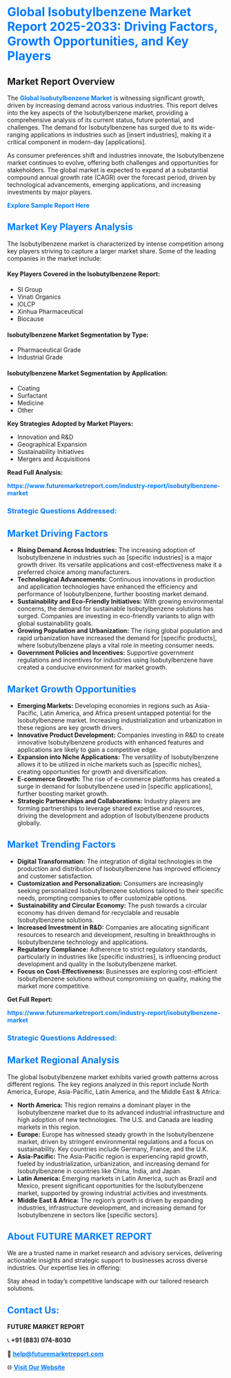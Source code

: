 <h1 style="color: #007BFF;">Global Isobutylbenzene Market Report 2025-2033: Driving Factors, Growth Opportunities, and Key Players</h1>

<section id="overview">
<h2>Market Report Overview</h2>
<p>The <a href="https://www.futuremarketreport.com/industry-report/isobutylbenzene-market" style="color: #007BFF; text-decoration: none;"><strong>Global Isobutylbenzene Market</strong></a> is witnessing significant growth, driven by increasing demand across various industries. This report delves into the key aspects of the Isobutylbenzene market, providing a comprehensive analysis of its current status, future potential, and challenges. The demand for Isobutylbenzene has surged due to its wide-ranging applications in industries such as [insert industries], making it a critical component in modern-day [applications].</p>
<p>As consumer preferences shift and industries innovate, the Isobutylbenzene market continues to evolve, offering both challenges and opportunities for stakeholders. The global market is expected to expand at a substantial compound annual growth rate (CAGR) over the forecast period, driven by technological advancements, emerging applications, and increasing investments by major players.</p>
</section>

<section id="overview">
<p><a href="https://www.futuremarketreport.com/request-sample/reportId=85438" style="color: #007BFF; text-decoration: none;"><strong>Explore Sample Report Here</strong></a></p>
</section>

<section id="key-players">
<h2 style="color: #007BFF;">Market Key Players Analysis</h2>
<p>The Isobutylbenzene market is characterized by intense competition among key players striving to capture a larger market share. Some of the leading companies in the market include:</p>
<h4>Key Players Covered in the Isobutylbenzene Report:</h4>
<ul><li>SI Group</li><li>Vinati Organics</li><li>IOLCP</li><li>Xinhua Pharmaceutical</li><li>Biocause</li></ul>
<h4>Isobutylbenzene Market Segmentation by Type:</h4>
<ul><li>Pharmaceutical Grade</li><li>Industrial Grade</li></ul>

<h4>Isobutylbenzene Market Segmentation by Application:</h4>
<ul><li>Coating</li><li>Surfactant</li><li>Medicine</li><li>Other</li></ul>
<p><strong>Key Strategies Adopted by Market Players:</strong></p>
<ul>
<li>Innovation and R&D</li>
<li>Geographical Expansion</li>
<li>Sustainability Initiatives</li>
<li>Mergers and Acquisitions</li>
</ul>
</section>

<section>
<p><strong>Read Full Analysis: </strong></p><a href="https://www.futuremarketreport.com/industry-report/isobutylbenzene-market" style="color: #007BFF; text-decoration: none;"><strong>https://www.futuremarketreport.com/industry-report/isobutylbenzene-market</strong></a>
<h3 style="color: #007BFF;">Strategic Questions Addressed:</h3>
</section>

<section id="driving-factors">
<h2 style="color: #007BFF;">Market Driving Factors</h2>
<ul>
<li><strong>Rising Demand Across Industries:</strong> The increasing adoption of Isobutylbenzene in industries such as [specific industries] is a major growth driver. Its versatile applications and cost-effectiveness make it a preferred choice among manufacturers.</li>
<li><strong>Technological Advancements:</strong> Continuous innovations in production and application technologies have enhanced the efficiency and performance of Isobutylbenzene, further boosting market demand.</li>
<li><strong>Sustainability and Eco-Friendly Initiatives:</strong> With growing environmental concerns, the demand for sustainable Isobutylbenzene solutions has surged. Companies are investing in eco-friendly variants to align with global sustainability goals.</li>
<li><strong>Growing Population and Urbanization:</strong> The rising global population and rapid urbanization have increased the demand for [specific products], where Isobutylbenzene plays a vital role in meeting consumer needs.</li>
<li><strong>Government Policies and Incentives:</strong> Supportive government regulations and incentives for industries using Isobutylbenzene have created a conducive environment for market growth.</li>
</ul>
</section>

<section id="growth-opportunities">
<h2 style="color: #007BFF;">Market Growth Opportunities</h2>
<ul>
<li><strong>Emerging Markets:</strong> Developing economies in regions such as Asia-Pacific, Latin America, and Africa present untapped potential for the Isobutylbenzene market. Increasing industrialization and urbanization in these regions are key growth drivers.</li>
<li><strong>Innovative Product Development:</strong> Companies investing in R&D to create innovative Isobutylbenzene products with enhanced features and applications are likely to gain a competitive edge.</li>
<li><strong>Expansion into Niche Applications:</strong> The versatility of Isobutylbenzene allows it to be utilized in niche markets such as [specific niches], creating opportunities for growth and diversification.</li>
<li><strong>E-commerce Growth:</strong> The rise of e-commerce platforms has created a surge in demand for Isobutylbenzene used in [specific applications], further boosting market growth.</li>
<li><strong>Strategic Partnerships and Collaborations:</strong> Industry players are forming partnerships to leverage shared expertise and resources, driving the development and adoption of Isobutylbenzene products globally.</li>
</ul>
</section>

<section id="trending-factors">
<h2 style="color: #007BFF;">Market Trending Factors</h2>
<ul>
<li><strong>Digital Transformation:</strong> The integration of digital technologies in the production and distribution of Isobutylbenzene has improved efficiency and customer satisfaction.</li>
<li><strong>Customization and Personalization:</strong> Consumers are increasingly seeking personalized Isobutylbenzene solutions tailored to their specific needs, prompting companies to offer customizable options.</li>
<li><strong>Sustainability and Circular Economy:</strong> The push towards a circular economy has driven demand for recyclable and reusable Isobutylbenzene solutions.</li>
<li><strong>Increased Investment in R&D:</strong> Companies are allocating significant resources to research and development, resulting in breakthroughs in Isobutylbenzene technology and applications.</li>
<li><strong>Regulatory Compliance:</strong> Adherence to strict regulatory standards, particularly in industries like [specific industries], is influencing product development and quality in the Isobutylbenzene market.</li>
<li><strong>Focus on Cost-Effectiveness:</strong> Businesses are exploring cost-efficient Isobutylbenzene solutions without compromising on quality, making the market more competitive.</li>
</ul>
</section>

<section>
<p><strong>Get Full Report: </strong></p><a href="https://www.futuremarketreport.com/industry-report/isobutylbenzene-market" style="color: #007BFF; text-decoration: none;"><strong>https://www.futuremarketreport.com/industry-report/isobutylbenzene-market</strong></a>
<h3 style="color: #007BFF;">Strategic Questions Addressed:</h3>
</section>


<section id="regional-analysis">
<h2 style="color: #007BFF;">Market Regional Analysis</h2>
<p>The global Isobutylbenzene market exhibits varied growth patterns across different regions. The key regions analyzed in this report include North America, Europe, Asia-Pacific, Latin America, and the Middle East & Africa:</p>
<ul>
<li><strong>North America:</strong> This region remains a dominant player in the Isobutylbenzene market due to its advanced industrial infrastructure and high adoption of new technologies. The U.S. and Canada are leading markets in this region.</li>
<li><strong>Europe:</strong> Europe has witnessed steady growth in the Isobutylbenzene market, driven by stringent environmental regulations and a focus on sustainability. Key countries include Germany, France, and the U.K.</li>
<li><strong>Asia-Pacific:</strong> The Asia-Pacific region is experiencing rapid growth, fueled by industrialization, urbanization, and increasing demand for Isobutylbenzene in countries like China, India, and Japan.</li>
<li><strong>Latin America:</strong> Emerging markets in Latin America, such as Brazil and Mexico, present significant opportunities for the Isobutylbenzene market, supported by growing industrial activities and investments.</li>
<li><strong>Middle East & Africa:</strong> The region’s growth is driven by expanding industries, infrastructure development, and increasing demand for Isobutylbenzene in sectors like [specific sectors].</li>
</ul>
</section>

<footer>
<h2 style="color: #007BFF;">About FUTURE MARKET REPORT</h2>
<p>We are a trusted name in market research and advisory services, delivering actionable insights and strategic support to businesses across diverse industries. Our expertise lies in offering:</p>

<p>Stay ahead in today’s competitive landscape with our tailored research solutions.</p>

<h2 style="color: #007BFF;">Contact Us:</h2>
<p><strong>FUTURE MARKET REPORT</strong></p>
<p>📞 <strong>+91 (883) 074-8030</strong></p>
<p>📧 <strong><a href="mailto:help@futuremarketreport.com" style="color: #007BFF;">help@futuremarketreport.com</a></strong></p>
<p>🌐 <strong><a href="https://www.futuremarketreport.com/" style="color: #007BFF;">Visit Our Website</a></strong></p>
</footer>